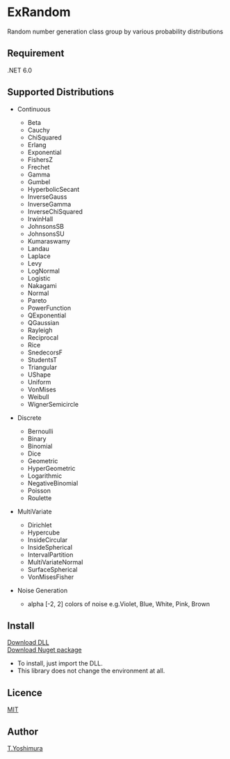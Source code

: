 # ExRandom
 Random number generation class group by various probability distributions

## Requirement
 .NET 6.0

## Supported Distributions
- Continuous
   - Beta
   - Cauchy
   - ChiSquared
   - Erlang
   - Exponential
   - FishersZ
   - Frechet
   - Gamma
   - Gumbel
   - HyperbolicSecant
   - InverseGauss
   - InverseGamma
   - InverseChiSquared
   - IrwinHall
   - JohnsonsSB
   - JohnsonsSU
   - Kumaraswamy
   - Landau
   - Laplace
   - Levy
   - LogNormal
   - Logistic
   - Nakagami
   - Normal
   - Pareto
   - PowerFunction
   - QExponential
   - QGaussian
   - Rayleigh
   - Reciprocal
   - Rice
   - SnedecorsF
   - StudentsT
   - Triangular
   - UShape
   - Uniform
   - VonMises
   - Weibull
   - WignerSemicircle
   
 - Discrete
   - Bernoulli
   - Binary
   - Binomial
   - Dice
   - Geometric
   - HyperGeometric
   - Logarithmic
   - NegativeBinomial
   - Poisson
   - Roulette
   
 - MultiVariate
   - Dirichlet
   - Hypercube
   - InsideCircular
   - InsideSpherical
   - IntervalPartition
   - MultiVariateNormal
   - SurfaceSpherical
   - VonMisesFisher
   
 - Noise Generation
   - alpha  [-2, 2] colors of noise  e.g.Violet, Blue, White, Pink, Brown

## Install
[Download DLL](https://github.com/tk-yoshimura/ExRandom/releases)  
[Download Nuget package](https://www.nuget.org/packages/tyoshimura.exrandom/)

- To install, just import the DLL.
- This library does not change the environment at all.

## Licence
[MIT](https://github.com/tk-yoshimura/ExRandom/blob/main/LICENSE)

## Author

[T.Yoshimura](https://github.com/tk-yoshimura)
